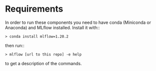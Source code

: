 # Requirements

In order to run these components you need to have conda (Miniconda or Anaconda) and MLflow installed.
Install it with::

    > conda install mlflow=1.20.2

then run::

    > mlflow [url to this repo] -e help

to get a description of the commands.

